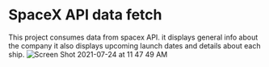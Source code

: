 # SpaceX API data fetch

This project consumes data from spacex API.
it displays general info about the company
it also displays upcoming launch dates
and details about each ship.
![Screen Shot 2021-07-24 at 11 47 49 AM](https://user-images.githubusercontent.com/62628610/126873924-0e89b846-e1cd-4c55-b627-ac346cd6f176.png)




